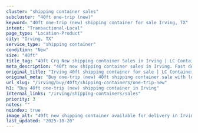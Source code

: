 ```yaml
---
cluster: "shipping container sales"
subcluster: "40ft one-trip (new)"
keyword: "40ft one-trip (new) shipping container for sale Irving, TX"
intent: "Transactional-Local"
page_type: "Location-Product"
city: "Irving, TX"
service_type: "shipping container"
condition: "New"
size: "40ft"
title_tag: "40ft Crq New shipping container Sales in Irving | LC Container"
meta_description: "40ft new shipping container sales in Irving. Fast delivery, competitive pricing. Serving shipping containers area. Quote ID: 72U. Call (214) 524-4168 for your free quote today."
original_title: "Irving 40ft shipping container for sale | LC Container"
original_meta: "Buy one-trip (new) 40ft shipping container sale with local delivery in Irving, TX. LC Container — local Since 2003. Request a fast quote today."
url_slug: "/irving/buy/40ft/shipping-containers/one-trip-new"
h1: "Buy 40ft one-trip (new) shipping container in Irving"
internal_links: "/irving/shipping-containers/sales"
priority: 3
notes: ""
noindex: true
image_alt: "40ft new shipping container available for delivery in Irving"
last_updated: "2025-10-20"
---
```


<!-- TODO: Add unique city/inventory copy, images, and internal links here. -->
